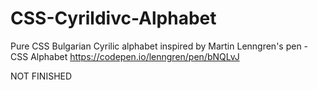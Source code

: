 # CSS-Cyrildivc-Alphabet

Pure CSS Bulgarian Cyrilic alphabet inspired by Martin Lenngren's pen - CSS Alphabet https://codepen.io/lenngren/pen/bNQLvJ

NOT FINISHED 
